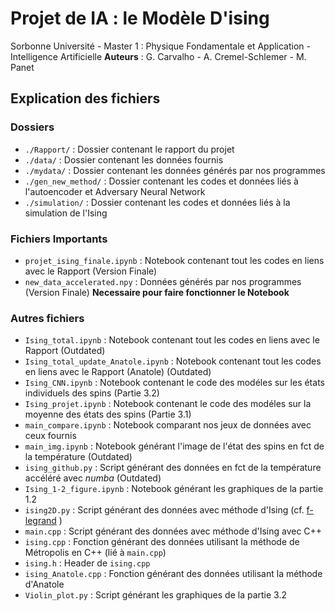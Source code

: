 # Projet de IA : le Modèle D'ising
Sorbonne Université - Master 1 : Physique Fondamentale et Application - Intelligence Artificielle
**Auteurs** : G. Carvalho - A. Cremel-Schlemer - M. Panet

## Explication des fichiers

### Dossiers
- `./Rapport/` : Dossier contenant le rapport du projet
- `./data/` : Dossier contenant les données fournis
- `./mydata/` : Dossier contenant les données générés par nos programmes
- `./gen_new_method/` : Dossier contenant les codes et données liés à l'autoencoder et Adversary Neural Network
- `./simulation/` : Dossier contenant les codes et données liés à la simulation de l'Ising

### Fichiers Importants
- `projet_ising_finale.ipynb` : Notebook contenant tout les codes en liens avec le Rapport (Version Finale)
- `new_data_accelerated.npy` : Données générés par nos programmes (Version Finale) **Necessaire pour faire fonctionner le Notebook**

### Autres fichiers
- `Ising_total.ipynb` : Notebook contenant tout les codes en liens avec le Rapport (Outdated)
- `Ising_total_update_Anatole.ipynb` : Notebook contenant tout les codes en liens avec le Rapport (Anatole) (Outdated)
- `Ising_CNN.ipynb` : Notebook contenant le code des modéles sur les états individuels des spins (Partie 3.2)
- `Ising_projet.ipynb` : Notebook contenant le code des modéles sur la moyenne des états des spins (Partie 3.1)
- `main_compare.ipynb` : Notebook comparant nos jeux de données avec ceux fournis
- `main_img.ipynb` : Notebook générant l'image de l'état des spins en fct de la température (Outdated)
- `ising_github.py` : Script générant des données en fct de la température accéléré avec *numba* (Outdated)
- `Ising_1-2_figure.ipynb` : Notebook générant les graphiques de la partie 1.2
- `ising2D.py` : Script générant des données avec méthode d'Ising (cf. [f-legrand](https://www.f-legrand.fr/scidoc/docmml/sciphys/physistat/ising2d/ising2d.html) )
- `main.cpp` : Script générant des données avec méthode d'Ising avec C++
- `ising.cpp` : Fonction générant des données utilisant la méthode de Métropolis en C++ (lié à `main.cpp`)
- `ising.h` : Header de `ising.cpp`
- `ising_Anatole.cpp` : Fonction générant des données utilisant la méthode d'Anatole
- `Violin_plot.py` : Script générant les graphiques de la partie 3.2 
